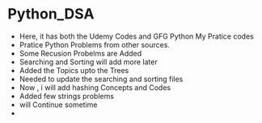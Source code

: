 # Python_DSA
- Here, it has both the Udemy Codes and GFG Python My Pratice codes
- Pratice Python Problems from other sources.
- Some Recusion Probelms are Added
- Searching and Sorting will add more later
- Added the Topics upto the Trees
- Needed to update the searching and sorting files
- Now , i will add hashing Concepts and Codes
- Added few strings problems
- will Continue sometime
- 

